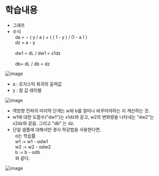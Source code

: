 # 학습내용

- 그래프
- 수식
<br>&nbsp; da = − ( y / a ) + ( ( 1 - y ) / (1 - a ) )
<br>&nbsp; dz = a - y  
<br>&nbsp; dw1 = dL / dw1 = x1dz  
<br>&nbsp; db= dL / db = dz

![image](https://user-images.githubusercontent.com/52098725/92247295-facd8480-ef01-11ea-9cd7-694f7bb3ecbc.png)

- a : 로지스틱 회귀의 출력값
- y : 참 값 레이블

![image](https://user-images.githubusercontent.com/52098725/92247357-189ae980-ef02-11ea-9161-2b1a73905904.png)

- 역방향 전파의 마지막 단계는 w와 b를 얼마나 바꾸어야하는 지 계산하는 것.
- w1에 대한 도함수("dw1")는 x1dz와 같고, w2의 변화량을 나타내는 "dw2"는 x2dz와 같음. 그리고 "db" 는 dz.
- 단일 샘플에 대해서만 경사 하강법을 사용한다면, 
<br>&nbsp; α는 학습률
<br>&nbsp; w1 := w1 - αdw1
<br>&nbsp; w2 := w2 - αdw2
<br>&nbsp; b := b - αdb
<br>&nbsp; 와 같다.

![image](https://user-images.githubusercontent.com/52098725/92247472-3bc59900-ef02-11ea-8600-ddee1626036e.png)
